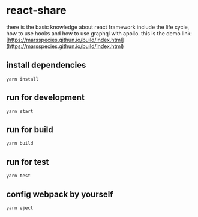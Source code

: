 # react-share
there is the basic knowledge about react framework include the life cycle, how to use hooks and how to use graphql with apollo.
this is the demo link: [https://marsspecies.githun.io/build/index.html](https://marsspecies.githun.io/build/index.html)

## install dependencies
```
yarn install
```

## run for development
```
yarn start
```

## run for build
```
yarn build
```

## run for test
```
yarn test
```

## config webpack by yourself
```
yarn eject
```
